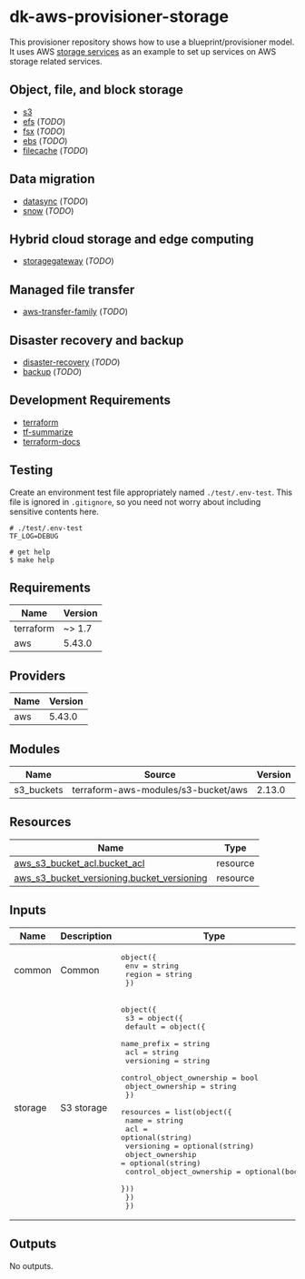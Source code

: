 <!-- BEGIN_TF_DOCS -->
# dk-aws-provisioner-storage

This provisioner repository shows how to use a blueprint/provisioner model.
It uses AWS [storage services](https://aws.amazon.com/products/storage/)
as an example to set up services on AWS storage related services.

## Object, file, and block storage

* [s3](https://aws.amazon.com/s3)
* [efs](https://aws.amazon.com/efs) (_TODO_)
* [fsx](https://aws.amazon.com/fsx) (_TODO_)
* [ebs](https://aws.amazon.com/ebs) (_TODO_)
* [filecache](https://aws.amazon.com/filecache) (_TODO_)

## Data migration

* [datasync](https://aws.amazon.com/datasync) (_TODO_)
* [snow](https://aws.amazon.com/snow) (_TODO_)

## Hybrid cloud storage and edge computing

* [storagegateway](https://aws.amazon.com/storagegateway) (_TODO_)

## Managed file transfer

* [aws-transfer-family](https://aws.amazon.com/aws-transfer-family) (_TODO_)

## Disaster recovery and backup

* [disaster-recovery](https://aws.amazon.com/disaster-recovery) (_TODO_)
* [backup](https://aws.amazon.com/backup) (_TODO_)

## Development Requirements

* [terraform](https://www.terraform.io/)
* [tf-summarize](https://github.com/dineshba/tf-summarize)
* [terraform-docs](https://github.com/terraform-docs/terraform-docs)

## Testing

Create an environment test file appropriately named `./test/.env-test`. This file is ignored in `.gitignore`, so you need not worry 
about including sensitive contents here.

```
# ./test/.env-test
TF_LOG=DEBUG
```

```
# get help
$ make help
```
## Requirements

| Name | Version |
|------|---------|
| terraform | ~> 1.7 |
| aws | 5.43.0 |

## Providers

| Name | Version |
|------|---------|
| aws | 5.43.0 |

## Modules

| Name | Source | Version |
|------|--------|---------|
| s3\_buckets | terraform-aws-modules/s3-bucket/aws | 2.13.0 |

## Resources

| Name | Type |
|------|------|
| [aws_s3_bucket_acl.bucket_acl](https://registry.terraform.io/providers/hashicorp/aws/5.43.0/docs/resources/s3_bucket_acl) | resource |
| [aws_s3_bucket_versioning.bucket_versioning](https://registry.terraform.io/providers/hashicorp/aws/5.43.0/docs/resources/s3_bucket_versioning) | resource |

## Inputs

| Name | Description | Type | Required |
|------|-------------|------|:--------:|
| common | Common | <pre>object({<br>    env    = string<br>    region = string<br>  })</pre> | yes |
| storage | S3 storage | <pre>object({<br>    s3 = object({<br>      default = object({<br>        name_prefix              = string<br>        acl                      = string<br>        versioning               = string<br>        control_object_ownership = bool<br>        object_ownership         = string<br>      })<br>      resources = list(object({<br>        name                     = string<br>        acl                      = optional(string)<br>        versioning               = optional(string)<br>        object_ownership         = optional(string)<br>        control_object_ownership = optional(bool)<br>      }))<br>    })<br>  })</pre> | yes |

## Outputs

No outputs.
<!-- END_TF_DOCS -->
